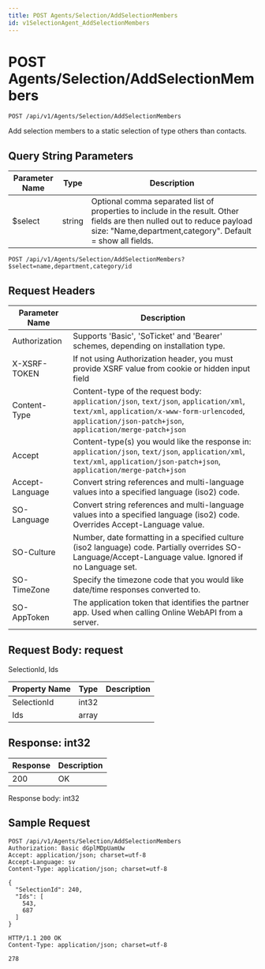 ```yaml
---
title: POST Agents/Selection/AddSelectionMembers
id: v1SelectionAgent_AddSelectionMembers
---
```


# POST Agents/Selection/AddSelectionMembers

```http
POST /api/v1/Agents/Selection/AddSelectionMembers
```

Add selection members to a static selection of type others than contacts.







## Query String Parameters

| Parameter Name | Type |  Description |
|----------------|------|--------------|
| $select | string |  Optional comma separated list of properties to include in the result. Other fields are then nulled out to reduce payload size: "Name,department,category". Default = show all fields. |

```http
POST /api/v1/Agents/Selection/AddSelectionMembers?$select=name,department,category/id
```


## Request Headers

| Parameter Name | Description |
|----------------|-------------|
| Authorization  | Supports 'Basic', 'SoTicket' and 'Bearer' schemes, depending on installation type. |
| X-XSRF-TOKEN   | If not using Authorization header, you must provide XSRF value from cookie or hidden input field |
| Content-Type | Content-type of the request body: `application/json`, `text/json`, `application/xml`, `text/xml`, `application/x-www-form-urlencoded`, `application/json-patch+json`, `application/merge-patch+json` |
| Accept         | Content-type(s) you would like the response in: `application/json`, `text/json`, `application/xml`, `text/xml`, `application/json-patch+json`, `application/merge-patch+json` |
| Accept-Language | Convert string references and multi-language values into a specified language (iso2) code. |
| SO-Language | Convert string references and multi-language values into a specified language (iso2) code. Overrides Accept-Language value. |
| SO-Culture | Number, date formatting in a specified culture (iso2 language) code. Partially overrides SO-Language/Accept-Language value. Ignored if no Language set. |
| SO-TimeZone | Specify the timezone code that you would like date/time responses converted to. |
| SO-AppToken | The application token that identifies the partner app. Used when calling Online WebAPI from a server. |

## Request Body: request  

SelectionId, Ids 

| Property Name | Type |  Description |
|----------------|------|--------------|
| SelectionId | int32 |  |
| Ids | array |  |


## Response: int32



| Response | Description |
|----------------|-------------|
| 200 | OK |

Response body: int32


## Sample Request

```http!
POST /api/v1/Agents/Selection/AddSelectionMembers
Authorization: Basic dGplMDpUamUw
Accept: application/json; charset=utf-8
Accept-Language: sv
Content-Type: application/json; charset=utf-8

{
  "SelectionId": 240,
  "Ids": [
    543,
    687
  ]
}
```

```http_
HTTP/1.1 200 OK
Content-Type: application/json; charset=utf-8

278
```
